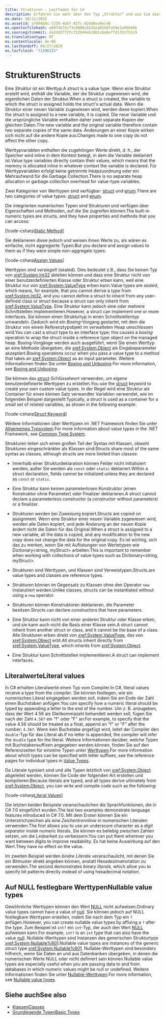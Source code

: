 ```yaml
---
title: Strukturen - Leitfaden für C#
description: Erfahren Sie mehr über den Typ „Struktur“ und wie Sie diesen erstellen
ms.date: 10/12/2016
ms.assetid: a7094b8c-7229-4b6f-82fc-824d0ea0ec40
ms.openlocfilehash: e0974b7dcf3c0888cb52bea81b07a58e3a98640b
ms.sourcegitcommit: da2dd2772fcf32b44eb18b1cbe8affd17b1753c9
ms.translationtype: HT
ms.contentlocale: de-DE
ms.lasthandoff: 09/27/2019
ms.locfileid: "71396125"
---
```

# <a name="structs"></a><span data-ttu-id="98147-103">Strukturen</span><span class="sxs-lookup"><span data-stu-id="98147-103">Structs</span></span>

<span data-ttu-id="98147-104">Eine *Struktur* ist ein Werttyp.</span><span class="sxs-lookup"><span data-stu-id="98147-104">A *struct* is a value type.</span></span> <span data-ttu-id="98147-105">Wenn eine Struktur erstellt wird, enthält die Variable, der die Struktur zugewiesen wird, die eigentlichen Daten der Struktur.</span><span class="sxs-lookup"><span data-stu-id="98147-105">When a struct is created, the variable to which the struct is assigned holds the struct's actual data.</span></span> <span data-ttu-id="98147-106">Wenn die Struktur einer neuen Variable zugewiesen wird, werden diese kopiert.</span><span class="sxs-lookup"><span data-stu-id="98147-106">When the struct is assigned to a new variable, it is copied.</span></span> <span data-ttu-id="98147-107">Die neue Variable und die ursprüngliche Variable enthalten daher zwei separate Kopien der gleichen Daten.</span><span class="sxs-lookup"><span data-stu-id="98147-107">The new variable and the original variable therefore contain two separate copies of the same data.</span></span> <span data-ttu-id="98147-108">Änderungen an einer Kopie wirken sich nicht auf die andere Kopie aus.</span><span class="sxs-lookup"><span data-stu-id="98147-108">Changes made to one copy do not affect the other copy.</span></span>

<span data-ttu-id="98147-109">Werttypvariablen enthalten die zugehörigen Werte direkt, d. h., der Speicher wird inline in dem Kontext belegt, in dem die Variable deklariert ist.</span><span class="sxs-lookup"><span data-stu-id="98147-109">Value type variables directly contain their values, which means that the memory is allocated inline in whatever context the variable is declared.</span></span> <span data-ttu-id="98147-110">Für Werttypvariablen erfolgt keine getrennte Heapzuordnung oder ein Mehraufwand für die Garbage Collection.</span><span class="sxs-lookup"><span data-stu-id="98147-110">There is no separate heap allocation or garbage collection overhead for value-type variables.</span></span>  
  
<span data-ttu-id="98147-111">Zwei Kategorien von Werttypen sind verfügbar: [struct](./language-reference/keywords/struct.md) und [enum](./language-reference/keywords/enum.md).</span><span class="sxs-lookup"><span data-stu-id="98147-111">There are two categories of value types: [struct](./language-reference/keywords/struct.md) and [enum](./language-reference/keywords/enum.md).</span></span>  
  
<span data-ttu-id="98147-112">Die integrierten numerischen Typen sind Strukturen und verfügen über Eigenschaften und Methoden, auf die Sie zugreifen können:</span><span class="sxs-lookup"><span data-stu-id="98147-112">The built-in numeric types are structs, and they have properties and methods that you can access:</span></span>  
  
[!code-csharp[Static Method](../../samples/snippets/csharp/concepts/structs/static-method.cs)]
  
<span data-ttu-id="98147-113">Sie deklarieren diese jedoch und weisen ihnen Werte zu, als wären es einfache, nicht aggregierte Typen:</span><span class="sxs-lookup"><span data-stu-id="98147-113">But you declare and assign values to them as if they were simple non-aggregate types:</span></span>  
  
[!code-csharp[Assign Values](../../samples/snippets/csharp/concepts/structs/assign-value.cs)] 
  
<span data-ttu-id="98147-114">Werttypen sind *versiegelt* (sealed). Dies bedeutet z.B., dass Sie keinen Typ von <xref:System.Int32> ableiten können und dass eine Struktur nicht von einer benutzerdefinierten Klasse oder Struktur erben kann, weil eine Struktur nur von <xref:System.ValueType> erben kann.</span><span class="sxs-lookup"><span data-stu-id="98147-114">Value types are *sealed*, which means, for example, that you cannot derive a type from <xref:System.Int32>, and you cannot define a struct to inherit from any user-defined class or struct because a struct can only inherit from <xref:System.ValueType>.</span></span> <span data-ttu-id="98147-115">Eine Struktur kann jedoch eine oder mehrere Schnittstellen implementieren.</span><span class="sxs-lookup"><span data-stu-id="98147-115">However, a struct can implement one or more interfaces.</span></span> <span data-ttu-id="98147-116">Sie können einen Strukturtyp in einen Schnittstellentyp umwandeln. Dadurch wird ein *Boxing*-Vorgang gestartet, mit dem die Struktur von einem Referenztypobjekt im verwalteten Heap umschlossen wird.</span><span class="sxs-lookup"><span data-stu-id="98147-116">You can cast a struct type to an interface type; this causes a *boxing* operation to wrap the struct inside a reference type object on the managed heap.</span></span> <span data-ttu-id="98147-117">Boxing-Vorgänge werden auch ausgeführt, wenn Sie einen Werttyp an eine Methode übergeben, die <xref:System.Object> als Eingabeparameter akzeptiert.</span><span class="sxs-lookup"><span data-stu-id="98147-117">Boxing operations occur when you pass a value type to a method that takes an <xref:System.Object> as an input parameter.</span></span> <span data-ttu-id="98147-118">Weitere Informationen finden Sie unter [Boxing und Unboxing](./programming-guide/types/boxing-and-unboxing.md ).</span><span class="sxs-lookup"><span data-stu-id="98147-118">For more information, see [Boxing and Unboxing](./programming-guide/types/boxing-and-unboxing.md ).</span></span>  
  
<span data-ttu-id="98147-119">Sie können das [struct](./language-reference/keywords/struct.md)-Schlüsselwort verwenden, um eigene benutzerdefinierte Werttypen zu erstellen.</span><span class="sxs-lookup"><span data-stu-id="98147-119">You use the [struct](./language-reference/keywords/struct.md) keyword to create your own custom value types.</span></span> <span data-ttu-id="98147-120">In der Regel wird eine Struktur als Container für einen kleinen Satz verwandter Variablen verwendet, wie im folgenden Beispiel dargestellt:</span><span class="sxs-lookup"><span data-stu-id="98147-120">Typically, a struct is used as a container for a small set of related variables, as shown in the following example:</span></span>  
  
[!code-csharp[Struct Keyword](../../samples/snippets/csharp/concepts/structs/struct-keyword.cs)]  
  
<span data-ttu-id="98147-121">Weitere Informationen über Werttypen im .NET Framework finden Sie unter [Allgemeines Typsystem](../standard/common-type-system.md).</span><span class="sxs-lookup"><span data-stu-id="98147-121">For more information about value types in the .NET Framework, see [Common Type System](../standard/common-type-system.md).</span></span>  
    
<span data-ttu-id="98147-122">Strukturen teilen sich einen großen Teil der Syntax mit Klassen, obwohl Strukturen eingeschränkter als Klassen sind:</span><span class="sxs-lookup"><span data-stu-id="98147-122">Structs share most of the same syntax as classes, although structs are more limited than classes:</span></span>  
  
- <span data-ttu-id="98147-123">Innerhalb einer Strukturdeklaration können Felder nicht initialisiert werden, außer Sie werden als `const` oder `static` deklariert.</span><span class="sxs-lookup"><span data-stu-id="98147-123">Within a struct declaration, fields cannot be initialized unless they are declared as `const` or `static`.</span></span>  
  
- <span data-ttu-id="98147-124">Eine Struktur kann keinen parameterlosen Konstruktor (einen Konstruktor ohne Parameter) oder Finalizer deklarieren.</span><span class="sxs-lookup"><span data-stu-id="98147-124">A struct cannot declare a parameterless constructor (a constructor without parameters) or a finalizer.</span></span>  
  
- <span data-ttu-id="98147-125">Strukturen werden bei Zuweisung kopiert.</span><span class="sxs-lookup"><span data-stu-id="98147-125">Structs are copied on assignment.</span></span> <span data-ttu-id="98147-126">Wenn eine Struktur einer neuen Variable zugewiesen wird, werden alle Daten kopiert, und jede Änderung an der neuen Kopie ändert nicht die Daten für das Original.</span><span class="sxs-lookup"><span data-stu-id="98147-126">When a struct is assigned to a new variable, all the data is copied, and any modification to the new copy does not change the data for the original copy.</span></span> <span data-ttu-id="98147-127">Es ist wichtig, sich das zu merken, wenn Sie mit Auflistungen von Wertetypen wie Dictionary<string, myStruct> arbeiten.</span><span class="sxs-lookup"><span data-stu-id="98147-127">This is important to remember when working with collections of value types such as Dictionary<string, myStruct>.</span></span>  
  
- <span data-ttu-id="98147-128">Strukturen sind Werttypen, und Klassen sind Verweistypen.</span><span class="sxs-lookup"><span data-stu-id="98147-128">Structs are value types and classes are reference types.</span></span>  
  
- <span data-ttu-id="98147-129">Strukturen können im Gegensatz zu Klassen ohne den Operator `new` instanziiert werden.</span><span class="sxs-lookup"><span data-stu-id="98147-129">Unlike classes, structs can be instantiated without using a `new` operator.</span></span>  
  
- <span data-ttu-id="98147-130">Strukturen können Konstruktoren deklarieren, die Parameter besitzen.</span><span class="sxs-lookup"><span data-stu-id="98147-130">Structs can declare constructors that have parameters.</span></span>  
  
- <span data-ttu-id="98147-131">Eine Struktur kann nicht von einer anderen Struktur oder Klasse erben, und sie kann auch nicht die Basis einer Klasse sein.</span><span class="sxs-lookup"><span data-stu-id="98147-131">A struct cannot inherit from another struct or class, and it cannot be the base of a class.</span></span> <span data-ttu-id="98147-132">Alle Strukturen erben direkt von <xref:System.ValueType>, das von <xref:System.Object> erbt.</span><span class="sxs-lookup"><span data-stu-id="98147-132">All structs inherit directly from <xref:System.ValueType>, which inherits from <xref:System.Object>.</span></span>  
  
- <span data-ttu-id="98147-133">Eine Struktur kann Schnittstellen implementieren.</span><span class="sxs-lookup"><span data-stu-id="98147-133">A struct can implement interfaces.</span></span>

## <a name="literal-values"></a><span data-ttu-id="98147-134">Literalwerte</span><span class="sxs-lookup"><span data-stu-id="98147-134">Literal values</span></span>

<span data-ttu-id="98147-135">In C# erhalten Literalwerte einen Typ vom Compiler.</span><span class="sxs-lookup"><span data-stu-id="98147-135">In C#, literal values receive a type from the compiler.</span></span> <span data-ttu-id="98147-136">Sie können festlegen, wie ein numerisches Literal eingegeben werden soll, indem Sie am Ende der Zahl einen Buchstaben anfügen.</span><span class="sxs-lookup"><span data-stu-id="98147-136">You can specify how a numeric literal should be typed by appending a letter to the end of the number.</span></span> <span data-ttu-id="98147-137">Um z. B. anzugeben, dass der Wert 4.56 als Gleitkommazahl behandelt werden soll, fügen Sie nach der Zahl `4.56f` ein "f" oder "F" an:</span><span class="sxs-lookup"><span data-stu-id="98147-137">For example, to specify that the value 4.56 should be treated as a float, append an "f" or "F" after the number: `4.56f`.</span></span> <span data-ttu-id="98147-138">Wenn kein Buchstabe angefügt wird, leitet der Compiler den `double`-Typ für das Literal ab.</span><span class="sxs-lookup"><span data-stu-id="98147-138">If no letter is appended, the compiler will infer the `double` type for the literal.</span></span> <span data-ttu-id="98147-139">Weitere Informationen darüber, welche Typen mit Buchstabensuffixen angegeben werden können, finden Sie auf den Referenzseiten für einzelne Typen unter [Werttypen](./language-reference/keywords/value-types.md).</span><span class="sxs-lookup"><span data-stu-id="98147-139">For more information about which types can be specified with letter suffixes, see the reference pages for individual types in [Value Types](./language-reference/keywords/value-types.md).</span></span>  
  
<span data-ttu-id="98147-140">Da Literale typisiert sind und alle Typen letztlich von <xref:System.Object> abgeleitet werden, können Sie Code der folgenden Art erstellen und kompilieren:</span><span class="sxs-lookup"><span data-stu-id="98147-140">Because literals are typed, and all types derive ultimately from <xref:System.Object>, you can write and compile code such as the following:</span></span>  
  
[!code-csharp[Literal Values](../../samples/snippets/csharp/concepts/structs/literals.cs)]

<span data-ttu-id="98147-141">Die letzten beiden Beispiele veranschaulichen die Sprachfunktionen, die in C# 7.0 eingeführt wurden.</span><span class="sxs-lookup"><span data-stu-id="98147-141">The last two examples demonstrate language features introduced in C# 7.0.</span></span> <span data-ttu-id="98147-142">Mit dem Ersten können Sie ein Unterstrichzeichen als eine *Zeichentrennlinie* in numerischen Literalen verwenden.</span><span class="sxs-lookup"><span data-stu-id="98147-142">The first allows you to use an underscore character as a *digit separator* inside numeric literals.</span></span> <span data-ttu-id="98147-143">Sie können es beliebig zwischen Zahlen setzen, um die Lesbarkeit zu verbessern.</span><span class="sxs-lookup"><span data-stu-id="98147-143">You can put them wherever you want between digits to improve readability.</span></span> <span data-ttu-id="98147-144">Es hat keine Auswirkung auf den Wert.</span><span class="sxs-lookup"><span data-stu-id="98147-144">They have no effect on the value.</span></span>

<span data-ttu-id="98147-145">Im zweiten Beispiel werden *binäre Literale* veranschaulicht, mit denen Sie ein Bitmuster direkt angeben können, anstatt Hexadezimalnotation zu verwenden.</span><span class="sxs-lookup"><span data-stu-id="98147-145">The second demonstrates *binary literals*, which allow you to specify bit patterns directly instead of using hexadecimal notation.</span></span>

## <a name="nullable-value-types"></a><span data-ttu-id="98147-146">Auf NULL festlegbare Werttypen</span><span class="sxs-lookup"><span data-stu-id="98147-146">Nullable value types</span></span>

<span data-ttu-id="98147-147">Gewöhnliche Werttypen können den Wert [NULL](language-reference/keywords/null.md) nicht aufweisen.</span><span class="sxs-lookup"><span data-stu-id="98147-147">Ordinary value types cannot have a value of [null](language-reference/keywords/null.md).</span></span> <span data-ttu-id="98147-148">Sie können jedoch auf NULL festlegbare Werttypen erstellen, indem Sie nach dem Typ ein `?` anfügen.</span><span class="sxs-lookup"><span data-stu-id="98147-148">However, you can create nullable value types by affixing a `?` after the type.</span></span> <span data-ttu-id="98147-149">Zum Beispiel ist `int?` ein `int`-Typ, der auch den Wert [NULL](./language-reference/keywords/null.md) aufweisen kann.</span><span class="sxs-lookup"><span data-stu-id="98147-149">For example, `int?` is an `int` type that can also have the value [null](./language-reference/keywords/null.md).</span></span> <span data-ttu-id="98147-150">Nullable-Werttypen sind Instanzen des generischen Strukturtyps <xref:System.Nullable%601>.</span><span class="sxs-lookup"><span data-stu-id="98147-150">Nullable value types are instances of the generic struct type <xref:System.Nullable%601>.</span></span> <span data-ttu-id="98147-151">Nullable-Werttypen sind besonders hilfreich, wenn Sie Daten an und aus Datenbanken übergeben, in denen die numerischen Werte NULL oder nicht definiert sein können.</span><span class="sxs-lookup"><span data-stu-id="98147-151">Nullable value types are especially useful when you are passing data to and from databases in which numeric values might be null or undefined.</span></span> <span data-ttu-id="98147-152">Weitere Informationen finden Sie unter [Nullable-Werttypen](programming-guide/nullable-types/index.md).</span><span class="sxs-lookup"><span data-stu-id="98147-152">For more information, see [Nullable value types](programming-guide/nullable-types/index.md).</span></span>

## <a name="see-also"></a><span data-ttu-id="98147-153">Siehe auch</span><span class="sxs-lookup"><span data-stu-id="98147-153">See also</span></span>

- [<span data-ttu-id="98147-154">Klassen</span><span class="sxs-lookup"><span data-stu-id="98147-154">Classes</span></span>](classes.md)
- [<span data-ttu-id="98147-155">Grundlegende Typen</span><span class="sxs-lookup"><span data-stu-id="98147-155">Basic Types</span></span>](basic-types.md)
